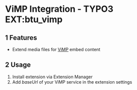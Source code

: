 # ViMP Integration - TYPO3 EXT:btu_vimp

## 1 Features

* Extend media files for [ViMP][1] embed content

## 2 Usage

1) Install extension via Extension Manager
2) Add _baseUrl_ of your ViMP service in the extension settings 

[1]: https://www.vimp.com/
